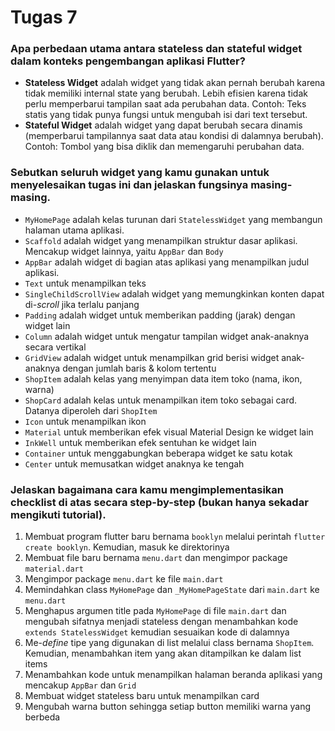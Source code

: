 # Tugas 7
### Apa perbedaan utama antara stateless dan stateful widget dalam konteks pengembangan aplikasi Flutter?
- **Stateless Widget** adalah widget yang tidak akan pernah berubah karena tidak memiliki internal state yang berubah. Lebih efisien karena tidak perlu memperbarui tampilan saat ada perubahan data. Contoh: Teks statis yang tidak punya fungsi untuk mengubah isi dari text tersebut.
- **Stateful Widget** adalah widget yang dapat berubah secara dinamis (memperbarui tampilannya saat data atau kondisi di dalamnya berubah). Contoh: Tombol yang bisa diklik dan memengaruhi perubahan data.

### Sebutkan seluruh widget yang kamu gunakan untuk menyelesaikan tugas ini dan jelaskan fungsinya masing-masing.
- `MyHomePage` adalah kelas turunan dari `StatelessWidget` yang membangun halaman utama aplikasi.
- `Scaffold` adalah widget yang menampilkan struktur dasar aplikasi. Mencakup widget lainnya, yaitu `AppBar` dan `Body`
- `AppBar` adalah widget di bagian atas aplikasi yang menampilkan judul aplikasi.
- `Text` untuk menampilkan teks
- `SingleChildScrollView` adalah widget yang memungkinkan konten dapat di-*scroll* jika terlalu panjang
- `Padding` adalah widget untuk memberikan padding (jarak) dengan widget lain
- `Column` adalah widget untuk mengatur tampilan widget anak-anaknya secara vertikal
- `GridView` adalah widget untuk menampilkan grid berisi widget anak-anaknya dengan jumlah baris & kolom tertentu
- `ShopItem` adalah kelas yang menyimpan data item toko (nama, ikon, warna)
- `ShopCard` adalah kelas untuk menampilkan item toko sebagai card. Datanya diperoleh dari `ShopItem`
- `Icon` untuk menampilkan ikon
- `Material` untuk memberikan efek visual Material Design ke widget lain
- `InkWell` untuk memberikan efek sentuhan ke widget lain
- `Container` untuk menggabungkan beberapa widget ke satu kotak
- `Center` untuk memusatkan widget anaknya ke tengah

### Jelaskan bagaimana cara kamu mengimplementasikan checklist di atas secara step-by-step (bukan hanya sekadar mengikuti tutorial).
1. Membuat program flutter baru bernama `booklyn` melalui perintah `flutter create booklyn`. Kemudian, masuk ke direktorinya
2. Membuat file baru bernama `menu.dart` dan mengimpor package `material.dart`
3. Mengimpor package `menu.dart` ke file `main.dart`
4. Memindahkan class `MyHomePage` dan `_MyHomePageState` dari `main.dart` ke `menu.dart`
5. Menghapus argumen title pada `MyHomePage` di file `main.dart` dan mengubah sifatnya menjadi stateless dengan menambahkan kode `extends StatelessWidget` kemudian sesuaikan kode di dalamnya
6. Me-*define* tipe yang digunakan di list melalui class bernama `ShopItem`. Kemudian, menambahkan item yang akan ditampilkan ke dalam list items
7. Menambahkan kode untuk menampilkan halaman beranda aplikasi yang mencakup `AppBar` dan `Grid`
8. Membuat widget stateless baru untuk menampilkan card
9. Mengubah warna button sehingga setiap button memiliki warna yang berbeda